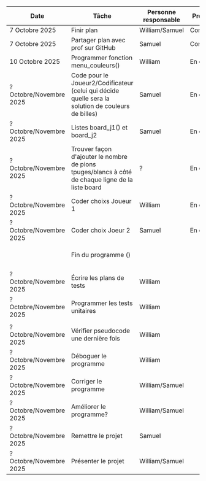 | Date                      | Tâche                                                                                              | Personne responsable | Progrès  |
|---------------------------|----------------------------------------------------------------------------------------------------|----------------------|----------|
| 7 Octobre 2025            | Finir plan                                                                                         | William/Samuel       | Complété |
| 7 Octobre 2025            | Partager plan avec prof sur GitHub                                                                 | Samuel               | Complété |
| 10 Octobre 2025           | Programmer fonction menu_couleurs()                                                                | William              | En cours |
| ? Octobre/Novembre 2025   | Code pour le Joueur2/Codificateur (celui qui décide quelle sera la solution de couleurs de billes) | Samuel               | En cours |
| ? Octobre/Novembre 2025   | Listes board_j1() et board_j2                                                                      | Samuel               | En cours |
| ? Octobre/Novembre 2025   | Trouver façon d'ajouter le nombre de pions tpuges/blancs à côté de chaque ligne de la liste board  | ?                    | En cours |
| ? Octobre/Novembre 2025   | Coder choixs Joueur 1                                                                              | William              | En cours |
| ? Octobre/Novembre 2025   | Coder choix Joeur 2                                                                                | Samuel               | En cours |
|                           |                                                                                                    |                      |          |
|                           |                                                                                                    |                      |          |
|                           |                                                                                                    |                      |          |
|                           | Fin du programme ()                                                                                |                      |          |
|                           |                                                                                                    |                      |          |
|                           |                                                                                                    |                      |          |
|                           |                                                                                                    |                      |          |
|                           |                                                                                                    |                      |          |
| ? Octobre/Novembre 2025   | Écrire les plans de tests                                                                          | William              |          |
| ? Octobre/Novembre 2025   | Programmer les tests unitaires                                                                     | William              |          |
|                           |                                                                                                    |                      |          |
| ? Octobre/Novembre 2025   | Vérifier pseudocode une dernière fois                                                              | William              |          |
| ? Octobre/Novembre 2025   | Déboguer le programme                                                                              | William              |          |
| ? Octobre/Novembre 2025   | Corriger le programme                                                                              | William/Samuel       |          |
| ? Octobre/Novembre 2025   | Améliorer le programme?                                                                            | William/Samuel       |          |
| ? Octobre/Novembre 2025   | Remettre le projet                                                                                 | Samuel               |          |
| ? Octobre/Novembre 2025   | Présenter le projet                                                                                | William/Samuel       |          |
